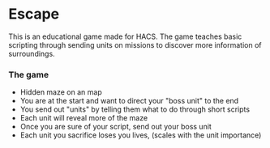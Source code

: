 # Escape
This is an educational game made for HACS. The game teaches basic scripting through sending units on missions to discover more information of surroundings.

### The game
* Hidden maze on an map
* You are at the start and want to direct your "boss unit" to the end
* You send out "units" by telling them what to do through short scripts
* Each unit will reveal more of the maze
* Once you are sure of your script, send out your boss unit
* Each unit you sacrifice loses you lives, (scales with the unit importance)

